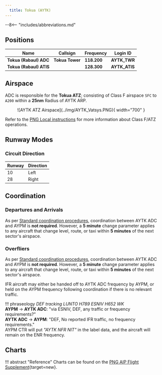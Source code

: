 ```yaml
---
  title: Tokua (AYTK)
---
```


--8<-- "includes/abbreviations.md"

## Positions

| Name                    | Callsign         | Frequency | Login ID    |
| ----------------------- | --------- | ---------------- | --------- |
| **Tokua (Rabaul) ADC**	| **Tokua Tower** | **118.200** | **AYTK_TWR** | 
| **Tokua (Rabaul) ATIS**	| | 	**128.300** | **AYTK_ATIS**	 | 

## Airspace
ADC is responsible for the **Tokua ATZ**; consisting of Class F airspace `SFC` to `A200` within a **25nm** Radius of AYTK ARP.

<figure markdown>
![AYTK ATZ Airspace](../img/AYTK_Vatsys.PNG){ width="700" }
</figure>

Refer to the [PNG Local instructions](../) for more information about Class F/ATZ operations.
<!---
## Maneuvering Area
### Responsibility
### Standard Taxi Routes
### Taxiway Restrictions

## Separation
### Responsibility
## Lateral Separation Points

## Local Procedures

## VFR operations

## Helicopter operations
--->
## Runway Modes
### Circuit Direction
| Runway | Direction |
| ------ | ----------|
| 10     | Left      |
| 28     | Right     |
<!---
## SID Selection

## ATIS
--->
## Coordination
### Departures and Arrivals
As per [Standard coordination procedures](../../controller-skills/coordination/#octa-coordination), coordination between AYTK ADC and AYPM is **not required**. However, a **5 minute** change parameter applies to any aircraft that change level, route, or taxi within **5 minutes** of the next sector's airspace.

### Overfliers
As per [Standard coordination procedures](../../controller-skills/coordination/#octa-coordination), coordination between AYTK ADC and AYPM is **not required**. However, a **5 minute** change parameter applies to any aircraft that change level, route, or taxi within **5 minutes** of the next sector's airspace.

IFR aircraft may either be handed off to AYTK ADC frequency by AYPM, or held on the AYPM frequency following coordination if there is no relevant traffic.

!!! phraseology
    *DEF tracking LUNTO H789 ESNIV H652 WK*  
    <span class="hotline">**AYPM** -> **AYTK ADC**</span>: "via ESNIV, DEF, any traffic or frequency requirements?"  
    <span class="hotline">**AYTK ADC** -> **AYPM**</span>: "DEF, No reported IFR traffic, no frequency requirements."  
    AYPM CTR will put *"AYTK NFR NIT"* in the label data, and the aircraft will remain on the ENR frequency.

## Charts
!!! abstract "Reference"
    Charts can be found on the [PNG AIP Flight Supplement](https://www.niuskypacific.com.pg/aip-flight-supplements/){target=new}.